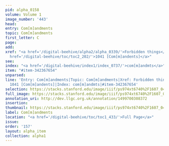 ```yaml
---
pid: alpha_0158
volume: Volume 1
image_number: '443'
head: 
entry: Com[m]andments
topic: Com[m]andments
first_letter: C
page: 
add: 
xref: "<a href='/digital-beehive/alpha2/alpha_0339/'>Forbidden things</a>|<a href='/digital-beehive/alpha4/alpha_0743/'>Prohibition</a>|<a
  href='/digital-beehive/toc/toc2_202/'>1041 [Com[m]andents]</a>"
see: 
index: "<a href='/digital-beehive/index1/index_0737/'>com[m]andmts</a>"
item: "#item-342367654"
unparsed: 
line: 'Entry: Com[m]andments|Topic: Com[m]andments|Xref: Forbidden things|Xref: Prohibition|Xref:
  1041 [Com[m]andents]|Index: com[m]andmts|#item-342367654'
selection: https://stacks.stanford.edu/image/iiif/ps974xt6740%2F1607_0442/339,648,3120,495/full/0/default.jpg
full_image: https://stacks.stanford.edu/image/iiif/ps974xt6740%2F1607_0442/full/full/0/default.jpg
annotation_uri: http://dev.llgc.org.uk/annotation/1499700308372
insertion: 
thumbnail: https://stacks.stanford.edu/image/iiif/ps974xt6740%2F1607_0442/339,648,600,180/250,/0/default.jpg
label: Com[m]andments
location: "<a href='/digital-beehive/toc/toc1_433/'>Full Page</a>"
issue: 
order: '157'
layout: alpha_item
collection: alpha1
---
```

